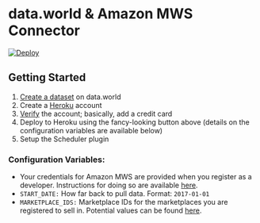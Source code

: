 # data.world & Amazon MWS Connector

[![Deploy](https://www.herokucdn.com/deploy/button.svg)](https://heroku.com/deploy?template=https://github.com/datadotworld/heroku-dw-mws-connector)

## Getting Started

1. [Create a dataset](https://data.world/create-a-dataset) on data.world
2. Create a [Heroku](https://www.heroku.com) account
3. [Verify](https://heroku.com/verify) the account; basically, add a credit card
4. Deploy to Heroku using the fancy-looking button above (details on the configuration variables are available below)
5. Setup the Scheduler plugin
 
### Configuration Variables:

 * Your credentials for Amazon MWS are provided when you register as a developer. Instructions for doing so are
 available [here](http://docs.developer.amazonservices.com/en_US/dev_guide/DG_Registering.html).
 * `START_DATE:` How far back to pull data. Format: `2017-01-01`
 * `MARKETPLACE_IDS:` Marketplace IDs for the marketplaces you are registered to sell in. Potential values can
 be found [here](http://docs.developer.amazonservices.com/en_US/dev_guide/DG_Endpoints.html).
 